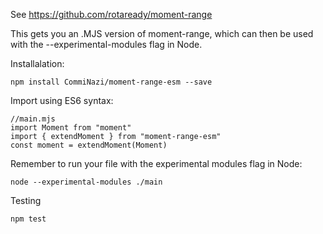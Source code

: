 See https://github.com/rotaready/moment-range

This gets you an .MJS version of moment-range, which can then be used with the --experimental-modules flag in Node. 

Installalation: 
```
npm install CommiNazi/moment-range-esm --save
```

Import using ES6 syntax:
```
//main.mjs
import Moment from "moment"
import { extendMoment } from "moment-range-esm"
const moment = extendMoment(Moment)
```
Remember to run your file with the experimental modules flag in Node:
```
node --experimental-modules ./main
```

Testing
```
npm test
```
